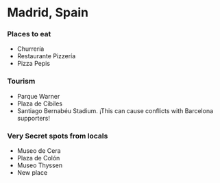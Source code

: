 # Madrid, Spain

### Places to eat
- Churrería
- Restaurante Pizzería
- Pizza Pepis

### Tourism
- Parque Warner
- Plaza de Cibiles
- Santiago Bernabéu Stadium. ¡This can cause conflicts with Barcelona supporters!

### Very Secret spots from locals
- Museo de Cera
- Plaza de Colón
- Museo Thyssen
- New place
